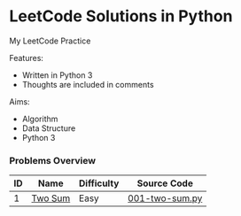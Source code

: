 # LeetCode Solutions in Python
My LeetCode Practice

Features:
* Written in Python 3
* Thoughts are included in comments

Aims:
* Algorithm
* Data Structure
* Python 3


### Problems Overview
<!-- OVERVIEW START -->
|ID|Name|Difficulty|Source Code
|--|---|-----|---------|
|1|[Two Sum](https://leetcode.com/problems/two-sum/description/)|Easy|[001-two-sum.py](./001-two-sum.py)|
<!-- OVERVIEW END -->
